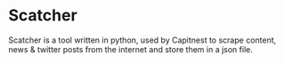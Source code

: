 # Scatcher

Scatcher is a tool written in python, used by Capitnest to scrape content, news & twitter posts from the internet and store them in a json file.
